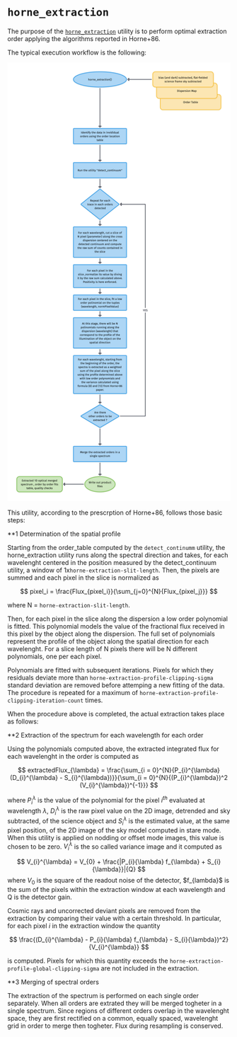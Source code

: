 # `horne_extraction` 

The purpose of the [`horne_extraction`](#soxspipe.commonutils.horne_extraction) utility is to perform optimal extraction order applying the algorithms reported in Horne+86.

The typical execution workflow is the following:

![](horne_extraction.png)

This utility, according to the prescrption of Horne+86, follows those basic steps:

**1 Determination of the spatial profile

Starting from the order_table computed by the `detect_continumm` utility, the horne_extraction utility runs along the spectral direction and takes, for each wavelenght centered in the position measured by the detect_continuum utility, a window of 1x`horne-extraction-slit-length`. Then, the pixels are summed and each pixel in the slice is normalized as 

$$
pixel_i = \frac{Flux_{pixel_i}}{\sum_{j=0}^{N}{Flux_{pixel_j}}}
$$ 

where N = `horne-extraction-slit-length`.


Then, for each pixel in the slice along the dispersion a low order polynomial is fitted. This polynomial models the value of the fractional flux received in this pixel by the object along the dispersion. The full set of polynomials represent the profile of the object along the spatial direction for each wavelenght. For a slice length of N pixels there will be N different polynomials, one per each pixel.

Polynomials are fitted with subsequent iterations. Pixels for which they residuals deviate more than  `horne-extraction-profile-clipping-sigma` standard deviation are removed before attemping a new fitting of the data. The procedure is repeated for a maximum of `horne-extraction-profile-clipping-iteration-count` times.

When the procedure above is completed, the actual extraction takes place as follows:

**2 Extraction of the spectrum for each wavelength for each order

Using the polynomials computed above, the extracted integrated flux for each wavelenght in the order is computed as

$$
extractedFlux_{\lambda} = \frac{\sum_{i = 0}^{N}{P_{i}^{\lambda} (D_{i}^{\lambda} - S_{i}^{\lambda})}}{\sum_{i = 0}^{N}{(P_{i}^{\lambda})^2 (V_{i}^{\lambda})^{-1}}}
$$

where $P_{i}^{\lambda}$ is the value of the polynomial for the pixel $i^{th}$ evaluated at wavelength $\lambda$, $D_{i}^{\lambda}$ is the raw pixel value on the 2D image, detrended and sky subtracted, of the science object and $S_{i}^{\lambda}$ is the estimated value, at the same pixel position, of the 2D image of the sky model computed in stare mode. When this utility is applied on nodding or offset mode images, this value is chosen to be zero. $V_{i}^{\lambda}$ is the so called variance image and it computed as 

$$
V_{i}^{\lambda} = V_{0} + \frac{|P_{i}{\lambda} f_{\lambda} +  S_{i}{\lambda}}|{Q}
$$
where $V_{0}$ is the square of the readout noise of the detector, $f_\{lambda}$ is the sum of the pixels within the extraction window at each wavelength and Q is the detector gain. 

Cosmic rays and uncorrected deviant pixels are removed from the extraction by comparing their value with a certain threshold. In particular, for each pixel $i$ in the extraction window the quantity

$$
\frac{(D_{i}^{\lambda} - P_{i}{\lambda} f_{\lambda} - S_{i}{\lambda})^2}{V_{i}^{\lambda}}
$$

is computed. Pixels for which this quantity exceeds the `horne-extraction-profile-global-clipping-sigma` are not included in the extraction.

**3 Merging of spectral orders

The extraction of the spectrum is performed on each single order separately. When all orders are extrated they will be merged togheter in a single spectrum. Since regions of different orders overlap in the wavelenght space, they are first rectified on a common, equally spaced, wavelenght grid in order to merge then togheter. Flux during resampling is conserved. 
 